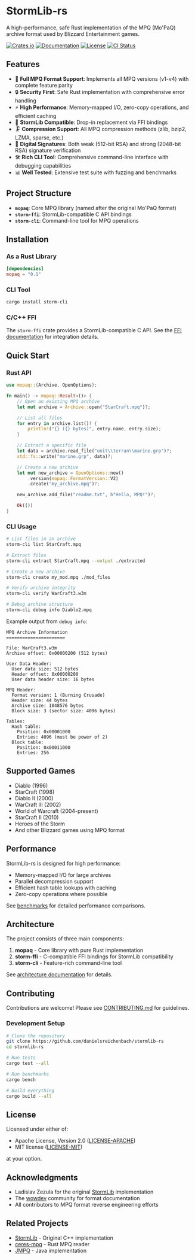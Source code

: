 # StormLib-rs

A high-performance, safe Rust implementation of the MPQ (Mo'PaQ) archive format used by Blizzard Entertainment games.

[![Crates.io](https://img.shields.io/crates/v/mopaq.svg)](https://crates.io/crates/mopaq)
[![Documentation](https://docs.rs/mopaq/badge.svg)](https://docs.rs/mopaq)
[![License](https://img.shields.io/badge/license-MIT%2FApache--2.0-blue.svg)](LICENSE)
[![CI Status](https://github.com/danielsreichenbach/stormlib-rs/workflows/CI/badge.svg)](https://github.com/danielsreichenbach/stormlib-rs/actions)

## Features

- 🚀 **Full MPQ Format Support**: Implements all MPQ versions (v1-v4) with complete feature parity
- 🔒 **Security First**: Safe Rust implementation with comprehensive error handling
- ⚡ **High Performance**: Memory-mapped I/O, zero-copy operations, and efficient caching
- 🔧 **StormLib Compatible**: Drop-in replacement via FFI bindings
- 🗜️ **Compression Support**: All MPQ compression methods (zlib, bzip2, LZMA, sparse, etc.)
- 🔐 **Digital Signatures**: Both weak (512-bit RSA) and strong (2048-bit RSA) signature verification
- 🛠️ **Rich CLI Tool**: Comprehensive command-line interface with debugging capabilities
- 📊 **Well Tested**: Extensive test suite with fuzzing and benchmarks

## Project Structure

- **`mopaq`**: Core MPQ library (named after the original Mo'PaQ format)
- **`storm-ffi`**: StormLib-compatible C API bindings
- **`storm-cli`**: Command-line tool for MPQ operations

## Installation

### As a Rust Library

```toml
[dependencies]
mopaq = "0.1"
```

### CLI Tool

```bash
cargo install storm-cli
```

### C/C++ FFI

The `storm-ffi` crate provides a StormLib-compatible C API. See the [FFI documentation](storm-ffi/README.md) for integration details.

## Quick Start

### Rust API

```rust
use mopaq::{Archive, OpenOptions};

fn main() -> mopaq::Result<()> {
    // Open an existing MPQ archive
    let mut archive = Archive::open("StarCraft.mpq")?;

    // List all files
    for entry in archive.list()? {
        println!("{} ({} bytes)", entry.name, entry.size);
    }

    // Extract a specific file
    let data = archive.read_file("unit\\terran\\marine.grp")?;
    std::fs::write("marine.grp", data)?;

    // Create a new archive
    let mut new_archive = OpenOptions::new()
        .version(mopaq::FormatVersion::V2)
        .create("my_archive.mpq")?;

    new_archive.add_file("readme.txt", b"Hello, MPQ!")?;

    Ok(())
}
```

### CLI Usage

```bash
# List files in an archive
storm-cli list StarCraft.mpq

# Extract files
storm-cli extract StarCraft.mpq --output ./extracted

# Create a new archive
storm-cli create my_mod.mpq ./mod_files

# Verify archive integrity
storm-cli verify WarCraft3.w3m

# Debug archive structure
storm-cli debug info Diablo2.mpq
```

Example output from `debug info`:

```
MPQ Archive Information
======================

File: WarCraft3.w3m
Archive offset: 0x00000200 (512 bytes)

User Data Header:
  User data size: 512 bytes
  Header offset: 0x00000200
  User data header size: 16 bytes

MPQ Header:
  Format version: 1 (Burning Crusade)
  Header size: 44 bytes
  Archive size: 1048576 bytes
  Block size: 3 (sector size: 4096 bytes)

Tables:
  Hash table:
    Position: 0x00001000
    Entries: 4096 (must be power of 2)
  Block table:
    Position: 0x00011000
    Entries: 256
```

## Supported Games

- Diablo (1996)
- StarCraft (1998)
- Diablo II (2000)
- WarCraft III (2002)
- World of Warcraft (2004-present)
- StarCraft II (2010)
- Heroes of the Storm
- And other Blizzard games using MPQ format

## Performance

StormLib-rs is designed for high performance:

- Memory-mapped I/O for large archives
- Parallel decompression support
- Efficient hash table lookups with caching
- Zero-copy operations where possible

See [benchmarks](docs/benchmarks.md) for detailed performance comparisons.

## Architecture

The project consists of three main components:

1. **mopaq** - Core library with pure Rust implementation
2. **storm-ffi** - C-compatible FFI bindings for StormLib compatibility
3. **storm-cli** - Feature-rich command-line tool

See [architecture documentation](docs/architecture.md) for details.

## Contributing

Contributions are welcome! Please see [CONTRIBUTING.md](CONTRIBUTING.md) for guidelines.

### Development Setup

```bash
# Clone the repository
git clone https://github.com/danielsreichenbach/stormlib-rs
cd stormlib-rs

# Run tests
cargo test --all

# Run benchmarks
cargo bench

# Build everything
cargo build --all
```

## License

Licensed under either of:

- Apache License, Version 2.0 ([LICENSE-APACHE](LICENSE-APACHE))
- MIT license ([LICENSE-MIT](LICENSE-MIT))

at your option.

## Acknowledgments

- Ladislav Zezula for the original [StormLib](https://github.com/ladislav-zezula/StormLib) implementation
- The [wowdev](https://wowdev.wiki/) community for format documentation
- All contributors to MPQ format reverse engineering efforts

## Related Projects

- [StormLib](https://github.com/ladislav-zezula/StormLib) - Original C++ implementation
- [ceres-mpq](https://github.com/ceres-wc3/ceres-mpq) - Rust MPQ reader
- [JMPQ](https://github.com/IntelOrca/JMPQ) - Java implementation
